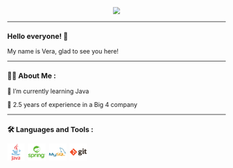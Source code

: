 <div id="header" align="center">
<img src="https://media.giphy.com/media/v1.Y2lkPTc5MGI3NjExN291bmpueW4zN2VrbzN2MGhraGN6YzdjZW13azFwMmN4aTRpZDJ4dCZlcD12MV9pbnRlcm5hbF9naWZfYnlfaWQmY3Q9Zw/BACNp4PYgXACSPujxi/giphy.gif" width="300">
</div>

---

### Hello everyone! 🥰
My name is Vera, glad to see you here!

---

### :woman_technologist: About Me :
🐣 I’m currently learning Java

📔 2.5 years of experience in a Big 4 company



---

### :hammer_and_wrench: Languages and Tools :
<div>
<img src="https://github.com/devicons/devicon/blob/master/icons/java/java-original-wordmark.svg" title="Java" alt="Java" width="40" height="40"/>&nbsp;
<img src="https://github.com/devicons/devicon/blob/master/icons/spring/spring-original-wordmark.svg" title="Spring" alt="Spring" width="40" height="40"/>&nbsp;
<img src="https://github.com/devicons/devicon/blob/master/icons/mysql/mysql-original-wordmark.svg" title="MySQL" alt="MySQL" width="40" height="40"/>&nbsp;
<img src="https://github.com/devicons/devicon/blob/master/icons/git/git-original-wordmark.svg" title="Git" **alt="Git" width="40" height="40"/>
</div>
